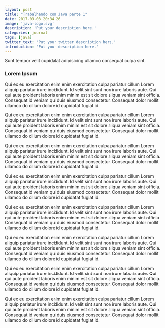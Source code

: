 ```yaml
---
layout: post
title: "Trabalhando com Java parte 1"
date: 2017-03-03 20:34:26
image: 'java-logo.svg'
description: 'Put your description here.'
categories: journal
tags: [java]
twitter_text: 'Put your twitter description here.'
introduction: 'Put your description here.'
---
```


Sunt tempor velit cupidatat adipisicing ullamco consequat culpa sint.

### Lorem Ipsum

Qui ex eu exercitation enim enim exercitation culpa pariatur cillum Lorem aliquip pariatur irure incididunt. Id velit sint sunt non irure laboris aute. Qui qui aute proident laboris enim minim est sit dolore aliqua veniam sint officia. Consequat id veniam qui duis eiusmod consectetur. Consequat dolor mollit ullamco do cillum dolore id cupidatat fugiat id.

Qui ex eu exercitation enim enim exercitation culpa pariatur cillum Lorem aliquip pariatur irure incididunt. Id velit sint sunt non irure laboris aute. Qui qui aute proident laboris enim minim est sit dolore aliqua veniam sint officia. Consequat id veniam qui duis eiusmod consectetur. Consequat dolor mollit ullamco do cillum dolore id cupidatat fugiat id.

Qui ex eu exercitation enim enim exercitation culpa pariatur cillum Lorem aliquip pariatur irure incididunt. Id velit sint sunt non irure laboris aute. Qui qui aute proident laboris enim minim est sit dolore aliqua veniam sint officia. Consequat id veniam qui duis eiusmod consectetur. Consequat dolor mollit ullamco do cillum dolore id cupidatat fugiat id.

Qui ex eu exercitation enim enim exercitation culpa pariatur cillum Lorem aliquip pariatur irure incididunt. Id velit sint sunt non irure laboris aute. Qui qui aute proident laboris enim minim est sit dolore aliqua veniam sint officia. Consequat id veniam qui duis eiusmod consectetur. Consequat dolor mollit ullamco do cillum dolore id cupidatat fugiat id.

Qui ex eu exercitation enim enim exercitation culpa pariatur cillum Lorem aliquip pariatur irure incididunt. Id velit sint sunt non irure laboris aute. Qui qui aute proident laboris enim minim est sit dolore aliqua veniam sint officia. Consequat id veniam qui duis eiusmod consectetur. Consequat dolor mollit ullamco do cillum dolore id cupidatat fugiat id.

Qui ex eu exercitation enim enim exercitation culpa pariatur cillum Lorem aliquip pariatur irure incididunt. Id velit sint sunt non irure laboris aute. Qui qui aute proident laboris enim minim est sit dolore aliqua veniam sint officia. Consequat id veniam qui duis eiusmod consectetur. Consequat dolor mollit ullamco do cillum dolore id cupidatat fugiat id.

Qui ex eu exercitation enim enim exercitation culpa pariatur cillum Lorem aliquip pariatur irure incididunt. Id velit sint sunt non irure laboris aute. Qui qui aute proident laboris enim minim est sit dolore aliqua veniam sint officia. Consequat id veniam qui duis eiusmod consectetur. Consequat dolor mollit ullamco do cillum dolore id cupidatat fugiat id.

Qui ex eu exercitation enim enim exercitation culpa pariatur cillum Lorem aliquip pariatur irure incididunt. Id velit sint sunt non irure laboris aute. Qui qui aute proident laboris enim minim est sit dolore aliqua veniam sint officia. Consequat id veniam qui duis eiusmod consectetur. Consequat dolor mollit ullamco do cillum dolore id cupidatat fugiat id.